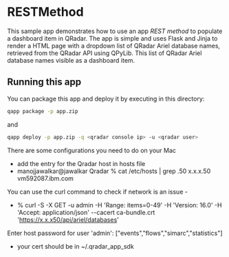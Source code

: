 # RESTMethod

This sample app demonstrates how to use an app *REST method* to populate a dashboard item in QRadar. The app is simple
and uses Flask and Jinja to render a HTML page with a dropdown list of QRadar Ariel database names, retrieved from the
QRadar API using QPyLib. This list of QRadar Ariel database names visible as a dashboard item.

## Running this app

You can package this app and deploy it by executing in this directory:

```bash
qapp package -p app.zip
```

and

```bash
qapp deploy -p app.zip -q <qradar console ip> -u <qradar user>
```

There are some configurations you need to do on your Mac
 - add the entry for the Qradar host in hosts file
 - manojjawalkar@jawalkar Qradar % cat /etc/hosts | grep .50
   x.x.x.50 vm592087.ibm.com

You can use the curl command to check if network is an issue - 
  
  - % curl -S -X GET -u admin -H 'Range: items=0-49' -H 'Version: 16.0' -H 'Accept: application/json' --cacert ca-bundle.crt 'https://x.x.x50/api/ariel/databases'

Enter host password for user 'admin':
["events","flows","simarc","statistics"]

  - your cert should be in ~/.qradar_app_sdk
